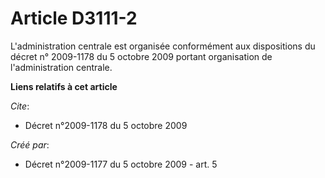 # Article D3111-2

L'administration centrale est organisée conformément aux dispositions du décret n° 2009-1178 du 5 octobre 2009 portant
organisation de l'administration centrale.

**Liens relatifs à cet article**

_Cite_:

  - Décret n°2009-1178 du 5 octobre 2009

_Créé par_:

  - Décret n°2009-1177 du 5 octobre 2009 - art. 5
